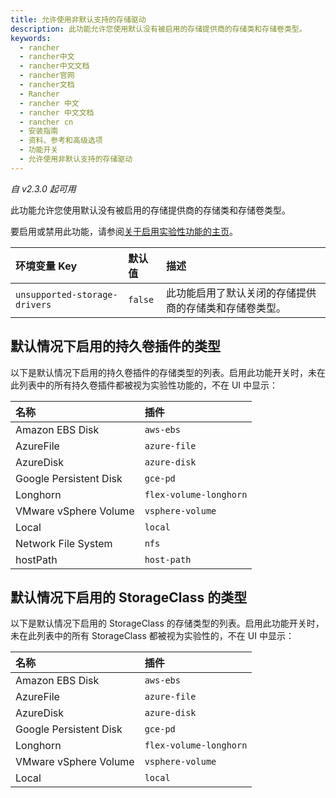 ```yaml
---
title: 允许使用非默认支持的存储驱动
description: 此功能允许您使用默认没有被启用的存储提供商的存储类和存储卷类型。
keywords:
  - rancher
  - rancher中文
  - rancher中文文档
  - rancher官网
  - rancher文档
  - Rancher
  - rancher 中文
  - rancher 中文文档
  - rancher cn
  - 安装指南
  - 资料、参考和高级选项
  - 功能开关
  - 允许使用非默认支持的存储驱动
---
```


_自 v2.3.0 起可用_

此功能允许您使用默认没有被启用的存储提供商的存储类和存储卷类型。

要启用或禁用此功能，请参阅[关于启用实验性功能的主页](/docs/rancher2/installation_new/resources/feature-flags/_index)。

| 环境变量 Key                  | 默认值  | 描述                                                   |
| :---------------------------- | :------ | :----------------------------------------------------- |
| `unsupported-storage-drivers` | `false` | 此功能启用了默认关闭的存储提供商的存储类和存储卷类型。 |

## 默认情况下启用的持久卷插件的类型

以下是默认情况下启用的持久卷插件的存储类型的列表。启用此功能开关时，未在此列表中的所有持久卷插件都被视为实验性功能的，不在 UI 中显示：

| 名称                   | 插件                   |
| :--------------------- | :--------------------- |
| Amazon EBS Disk        | `aws-ebs`              |
| AzureFile              | `azure-file`           |
| AzureDisk              | `azure-disk`           |
| Google Persistent Disk | `gce-pd`               |
| Longhorn               | `flex-volume-longhorn` |
| VMware vSphere Volume  | `vsphere-volume`       |
| Local                  | `local`                |
| Network File System    | `nfs`                  |
| hostPath               | `host-path`            |

## 默认情况下启用的 StorageClass 的类型

以下是默认情况下启用的 StorageClass 的存储类型的列表。启用此功能开关时，未在此列表中的所有 StorageClass 都被视为实验性的，不在 UI 中显示：

| 名称                   | 插件                   |
| :--------------------- | :--------------------- |
| Amazon EBS Disk        | `aws-ebs`              |
| AzureFile              | `azure-file`           |
| AzureDisk              | `azure-disk`           |
| Google Persistent Disk | `gce-pd`               |
| Longhorn               | `flex-volume-longhorn` |
| VMware vSphere Volume  | `vsphere-volume`       |
| Local                  | `local`                |
